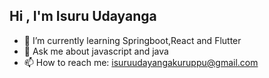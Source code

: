 ## Hi , I'm Isuru Udayanga

<!--
**KAIsuru2000/KAIsuru2000** is a ✨ _special_ ✨ repository because its `README.md` (this file) appears on your GitHub profile.

Here are some ideas to get you started: -->

- 🌱 I’m currently learning Springboot,React and Flutter
- 💬 Ask me about  javascript and java
- 📫 How to reach me: isuruudayangakuruppu@gmail.com
